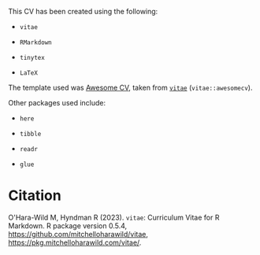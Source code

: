 This CV has been created using the following:

-	`vitae`

-	`RMarkdown`

-	`tinytex`

-	`LaTeX`

The template used was [Awesome CV](https://github.com/posquit0/Awesome-CV), taken from [`vitae`](https://pkg.mitchelloharawild.com/vitae/) (`vitae::awesomecv`). 

Other packages used include:

- `here`

- `tibble`

- `readr`

- `glue`

# Citation

O'Hara-Wild M, Hyndman R (2023). `vitae`: Curriculum Vitae for R Markdown. 
R package version 0.5.4, https://github.com/mitchelloharawild/vitae, 
https://pkg.mitchelloharawild.com/vitae/.
